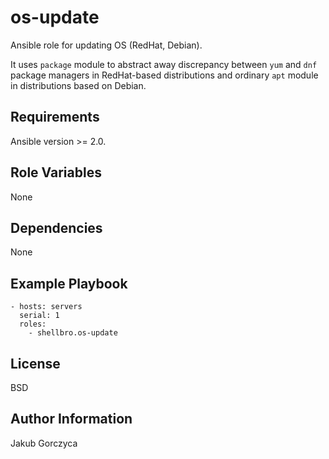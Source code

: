 os-update
=========

Ansible role for updating OS (RedHat, Debian).

It uses `package` module to abstract away discrepancy between `yum` and `dnf` package managers in RedHat-based distributions and ordinary `apt` module in distributions based on Debian.

Requirements
------------

Ansible version >= 2.0.

Role Variables
--------------

None

Dependencies
------------

None

Example Playbook
----------------

    - hosts: servers
      serial: 1
      roles:
        - shellbro.os-update

License
-------

BSD

Author Information
------------------

Jakub Gorczyca
